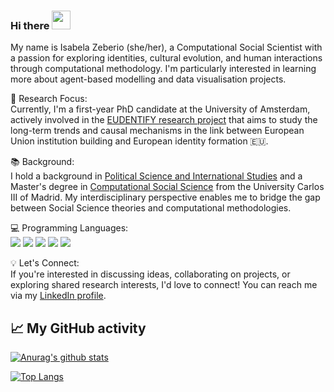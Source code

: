### Hi there <img src="https://raw.githubusercontent.com/MartinHeinz/MartinHeinz/master/wave.gif" width="30px" height="30px" />

My name is Isabela Zeberio (she/her), a Computational Social Scientist with a passion for exploring identities, cultural evolution, and human interactions through computational methodology. I'm particularly interested in learning more about agent-based modelling and data visualisation projects. 

🔬 Research Focus: <br />
Currently, I'm a first-year PhD candidate at the University of Amsterdam, actively involved in the [EUDENTIFY research project](https://artes.uva.nl/content/research-groups/eudentify/eudentify.html) that aims to study the long-term trends and causal mechanisms in the link between European Union institution building and European identity formation 🇪🇺.

📚 Background: <br />
I hold a background in [Political Science and International Studies](https://www.uc3m.es/bachelor-degree/international-studies-political-science) and a Master's degree in [Computational Social Science](https://www.uc3m.es/master/computational-social-science) from the University Carlos III of Madrid. My interdisciplinary perspective enables me to bridge the gap between Social Science theories and computational methodologies.

💻 Programming Languages: <br />
 ![](https://img.shields.io/badge/Code-R-informational?style=flat&logo=R&logoColor=white&color=2bbc8a) 
 ![](https://img.shields.io/badge/Code-Python-informational?style=flat&logo=python&logoColor=white&color=2bbc8a) 
  ![](https://img.shields.io/badge/Code-HTML-informational?style=flat&logo=html5&logoColor=white&color=2bbc8a)
 ![](https://img.shields.io/badge/Code-SQL-informational?style=flat&logo=sql&logoColor=white&color=2bbc8a)
 ![](https://img.shields.io/badge/Code-GAMA-informational?style=flat&logo=GAMA&logoColor=white&color=2bbc8a)


💡 Let's Connect: <br />
If you're interested in discussing ideas, collaborating on projects, or exploring shared research interests, I'd love to connect! You can reach me via my [LinkedIn profile](https://www.linkedin.com/in/isabela-zeberio-aguerrevere-b46460227/).

## 📈 My GitHub activity

[![Anurag's github stats](https://github-readme-stats.vercel.app/api?username=isazeberio)](https://github.com/isazeberio)

[![Top Langs](https://github-readme-stats.vercel.app/api/top-langs/?username=isazeberio&layout=compact)](https://github.com/isazeberio)

<!--
**isazeberio/isazeberio** is a ✨ _special_ ✨ repository because its `README.md` (this file) appears on your GitHub profile.

Here are some ideas to get you started:

- 🔭 I’m currently working on ...
- 🌱 I’m currently learning ...
- 👯 I’m looking to collaborate on ...
- 🤔 I’m looking for help with ...
- 💬 Ask me about ...
- 📫 How to reach me: ...
- 😄 Pronouns: ...
- ⚡ Fun fact: ...
-->
